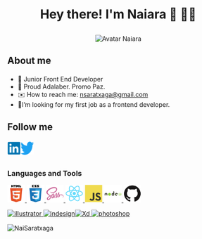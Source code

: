 # <p align="center" > Hey there! I'm Naiara 👋 👩‍💻 </p>

<p align= "center">
<img align= "center" src="https://user-images.githubusercontent.com/99652446/172061209-6f0095d9-1355-475c-adec-23c51ea47530.jpg" alt="Avatar Naiara" width="500" height="500" >
</p>

## <p align="left">About me </p>
- 🌱 Junior Front End Developer 
- 🥰 Proud Adalaber. Promo Paz.
- :envelope:  How to reach me: nsaratxaga@gmail.com
- 🚀I’m looking for my first job as a frontend developer.


## <p align="left">Follow me</p>

<a href="https://www.linkedin.com/in/naiara-saratxaga-17abb030/" target="_blank" rel="noreferrer"> <img src="https://raw.githubusercontent.com/devicons/devicon/master/icons/linkedin/linkedin-original.svg" alt="Linkedin" width="30" height="30"/></a><a href="https://twitter.com/naiarasaratxaga" target="_blank" rel="noreferrer"><img src="https://raw.githubusercontent.com/devicons/devicon/master/icons/twitter/twitter-original.svg" alt="twitter" width="30" height="30"/></a>

## <h3 align="left">Languages and Tools</h3>

<p align="left">
<a href="https://www.w3.org/html/" target="_blank" rel="noreferrer"><img src="https://raw.githubusercontent.com/devicons/devicon/master/icons/html5/html5-original-wordmark.svg" alt="html5" width="40" height="40"/> 
<a href="https://www.w3schools.com/css/" target="_blank" rel="noreferrer">
<img src="https://raw.githubusercontent.com/devicons/devicon/master/icons/css3/css3-original-wordmark.svg" alt="css3" width="40" height="40"/> </a> 
<a href="https://sass-lang.com" target="_blank" rel="noreferrer"><img src="https://raw.githubusercontent.com/devicons/devicon/master/icons/sass/sass-original.svg" alt="sass" width="40" height="40"/> </a> 
<a href="https://reactjs.org/" target="_blank" rel="noreferrer"><img src="https://raw.githubusercontent.com/devicons/devicon/master/icons/react/react-original.svg" alt="react" width="40" height="40"/> </a> 
<a href="https://developer.mozilla.org/en-US/docs/Web/JavaScript" target="_blank" rel="noreferrer"><img src="https://raw.githubusercontent.com/devicons/devicon/master/icons/javascript/javascript-original.svg" alt="javascript" width="40" height="40"/> </a>  
<a href="https://nodejs.org" target="_blank" rel="noreferrer"> <img src="https://raw.githubusercontent.com/devicons/devicon/master/icons/nodejs/nodejs-original-wordmark.svg" alt="nodejs" width="40" height="40"/> </a> 
<a href="https://github.com/" target="_blank" rel="noreferrer"> <img src="https://raw.githubusercontent.com/devicons/devicon/master/icons/github/github-original.svg" alt=“github” width="40" height="40"/> </a> 
</p>

<p align="left"><a href="https://www.adobe.com/es/products/illustrator.html" target="_blank" rel="noreferrer"> <img src="https://upload.wikimedia.org/wikipedia/commons/f/fb/Adobe_Illustrator_CC_icon.svg" alt="illustrator" width="40" height="40"/> </a><a href="https://www.adobe.com/es/products/indesign.html" target="_blank" rel="noreferrer"> <img src="https://upload.wikimedia.org/wikipedia/commons/4/48/Adobe_InDesign_CC_icon.svg" alt="indesign" width="40" height="40"/></a><a href="https://www.adobe.com/products/xd.html" target="_blank" rel="noreferrer"><img src="https://upload.wikimedia.org/wikipedia/commons/c/c2/Adobe_XD_CC_icon.svg" alt="Xd" width="40" height="40"/></a><a href="https://www.photoshop.com/en" target="_blank" rel="noreferrer"> <img src="https://upload.wikimedia.org/wikipedia/commons/a/af/Adobe_Photoshop_CC_icon.svg" alt="photoshop" width="40" height="40"/></a></p>

<p><img align="center" src="https://github-readme-stats.vercel.app/api/top-langs?username=NaiSaratxaga&show_icons=true&locale=en&layout=compact" alt="NaiSaratxaga" /></p>
